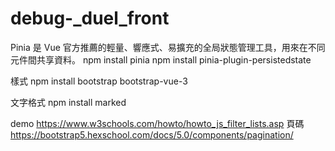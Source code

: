 # debug-_duel_front
Pinia 是 Vue 官方推薦的輕量、響應式、易擴充的全局狀態管理工具，用來在不同元件間共享資料。
npm install pinia
npm install pinia-plugin-persistedstate

樣式
npm install bootstrap bootstrap-vue-3

文字格式
npm install marked


demo
https://www.w3schools.com/howto/howto_js_filter_lists.asp
頁碼
https://bootstrap5.hexschool.com/docs/5.0/components/pagination/